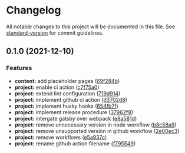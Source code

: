 # Changelog

All notable changes to this project will be documented in this file. See [standard-version](https://github.com/conventional-changelog/standard-version) for commit guidelines.

## 0.1.0 (2021-12-10)

### Features

- **content:** add placeholder pages ([69f284b](https://github.com/koendirkvanesterik/site/commit/69f284bd8d48cd03c1bcc61da90fdc27b7e1b7bd))
- **project:** enable ci action ([c7f75a0](https://github.com/koendirkvanesterik/site/commit/c7f75a0f5d70a077c786e5ef86b5b9aa738d6091))
- **project:** extend lint configuration ([719d914](https://github.com/koendirkvanesterik/site/commit/719d914a5909074ac39d0b7653e9a97808768034))
- **project:** implement github ci action ([d3702d8](https://github.com/koendirkvanesterik/site/commit/d3702d8592b526c4e46dadcae338c0db50db9a92))
- **project:** implement husky hooks ([654fb7f](https://github.com/koendirkvanesterik/site/commit/654fb7f850c38e2ccc19728f7deb622bbca86398))
- **project:** implement release procedure ([37962f9](https://github.com/koendirkvanesterik/site/commit/37962f9f6d93481a7ce0d004247cbc96141ae0cb))
- **project:** intergate gatsby over webpack ([e8a581d](https://github.com/koendirkvanesterik/site/commit/e8a581d6b44a4413dc863d9430882e7a3a40a860))
- **project:** remove unnecessary version in node workflow ([b8c58a9](https://github.com/koendirkvanesterik/site/commit/b8c58a9ffc96bee7f3879e3730b5dd7bb9d1511e))
- **project:** remove unsupported version in github workflow ([2e00ec3](https://github.com/koendirkvanesterik/site/commit/2e00ec353a5035ca9fa09b5276799f893b36fe2c))
- **project:** remove workflows ([e5a937c](https://github.com/koendirkvanesterik/site/commit/e5a937c4bcb27329a94bd1488c6cfec34b4e3f36))
- **project:** rename github action filename ([f795549](https://github.com/koendirkvanesterik/site/commit/f7955499d263a464088f7097db5295f7c8332645))
